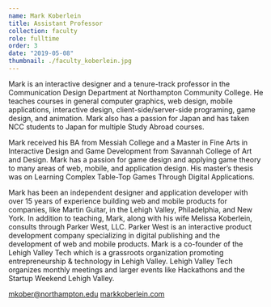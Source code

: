```yaml
---
name: Mark Koberlein
title: Assistant Professor
collection: faculty
role: fulltime
order: 3
date: "2019-05-08"
thumbnail: ./faculty_koberlein.jpg
---
```


Mark is an interactive designer and a tenure-track professor in the Communication Design Department at Northampton Community College. He teaches courses in general computer graphics, web design, mobile applications, interactive design, client-side/server-side programing, game design, and animation. Mark also has a passion for Japan and has taken NCC students to Japan for multiple Study Abroad courses.

Mark received his BA from Messiah College and a Master in Fine Arts in Interactive Design and Game Development from Savannah College of Art and Design. Mark has a passion for game design and applying game theory to many areas of web, mobile, and application design. His master’s thesis was on Learning Complex Table-Top Games Through Digital Applications.

Mark has been an independent designer and application developer with over 15 years of experience building web and mobile products for companies, like Martin Guitar, in the Lehigh Valley, Philadelphia, and New York. In addition to teaching, Mark, along with his wife Melissa Koberlein, consults through Parker West, LLC. Parker West is an interactive product development company specializing in digital publishing and the development of web and mobile products. Mark is a co-founder of the Lehigh Valley Tech which is a grassroots organization promoting entrepreneurship & technology in Lehigh Valley. Lehigh Valley Tech organizes monthly meetings and larger events like Hackathons and the Startup Weekend Lehigh Valley.

<a href="mailto:mkober@northampton.edu">mkober@northampton.edu</a>
<a href="markkoberlein.com">markkoberlein.com</a>
